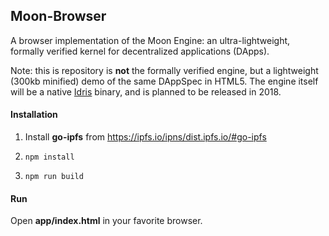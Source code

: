## Moon-Browser

A browser implementation of the Moon Engine: an ultra-lightweight, formally verified kernel for decentralized applications (DApps). 

Note: this is repository is **not** the formally verified engine, but a lightweight (300kb minified) demo of the same DAppSpec in HTML5. The engine itself will be a native [Idris](https://www.idris-lang.org/) binary, and is planned to be released in 2018. 

#### Installation

1. Install **go-ipfs** from https://ipfs.io/ipns/dist.ipfs.io/#go-ipfs

2. `npm install`

3. `npm run build`

#### Run

Open **app/index.html** in your favorite browser.

